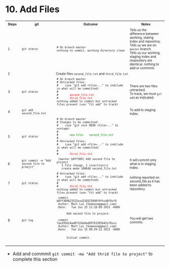 # 10. Add Files

<table>
  <tr>
    <th><font size="1">Steps</font></th>	
    <th><font size="1">git</font></th>	    
    <th><font size="1">Outcome</font></th>	    
    <th><font size="1">Notes</font></th>	            
  </tr>
  <tr>
  <tr>
    <td><font size="1">1</font></td>
    <td><font size="1"><code>git status</code></font></td>
    <td><font size="1">
     <code># On branch master</code> <br>
	<code>nothing to commit, working directory clean</code> 
    </font></td>
    <td><font size="1">
      Tells us the difference between working, stating index and repostiroy. <br>      
      Tells us we are on <code>master</code> branch. <br>
      Tells us our working, staging index and respository are identical. nothing to add or commmit.
    </font></td>            
  </tr>
  <tr>
    <td><font size="1">2</font></td>
    <td colspan="3" align="center"><font size="1">
      Create files <code>second_file.txt</code> and <code>third_file.txt</code></font></td>    
  </tr>  
  <tr>
    <td><font size="1">3</font></td>
    <td><font size="1"><code>git status</code></font></td>
    <td><font size="1">
     <code># On branch master</code> <br>
	<code># Untracked files:</code> <br>
     <code># &nbsp;&nbsp; (use "git add &lt;file&gt;..." to indclude in what will be committed)</code> <br>
	<code># </code> <br>
     <code># &nbsp;&nbsp;&nbsp;&nbsp; <font color="red"> second_file.txt </font> </code> <br>
	<code># &nbsp;&nbsp;&nbsp;&nbsp; <font color="red"> thrid_file.txt  </font> </code> <br>
	<code>nothing added to commit but untracked files present (use "fit add" to track)</code> 
    </font></td>
    <td><font size="1">
      There are two files untracked. <br>      
      To track, we must <code>git add</code> as indicated.
    </font></td>            
  </tr>
  <tr>
    <td><font size="1">4</font></td>
    <td><font size="1"><code>git add second_file.txt</code></font></td>
    <td><font size="1"></font></td>
    <td><font size="1">To add to staging index.</font></td>            
  </tr>  
  <tr>
    <td><font size="1">5</font></td>
    <td><font size="1"><code>git status</code></font></td>
    <td><font size="1">
     <code># On branch master</code> <br>
	<code># Changes to be committed:</code> <br>
     <code># &nbsp;&nbsp; (use "git rest HEAD &lt;file&gt;..." to unstage)</code> <br>
	<code># </code> <br>
     <code># &nbsp;&nbsp;&nbsp;&nbsp; <font color="green"> new file: &nbsp; second_file.txt </font> </code> <br>
	<code># </code> <br>     
	<code># Untracked files:</code> <br>
     <code># &nbsp;&nbsp; (use "git add &lt;file&gt;..." to indclude in what will be committed)</code> <br>    
	<code># </code> <br>     
	<code># &nbsp;&nbsp;&nbsp;&nbsp; <font color="red"> thrid_file.txt  </font> </code> 
    </font></td>
    <td><font size="1"> </font></td>            
  </tr>  
  <tr>
    <td><font size="1">6</font></td>
    <td><font size="1"><code>git commit -m "Add second file to proejct"</code></font></td>
    <td><font size="1">
     <code> [master b8ff300] Add second file to project</code> <br>
	<code> &nbsp; 1 file change, 1 insertion(+)</code> <br>
     <code> &nbsp; create mode 100644 second_file.txt</code> 
    </font></td>
    <td><font size="1"> It will commit only what is in staging index.</font></td>            
  </tr>  
  <tr>
    <td><font size="1">7</font></td>
    <td><font size="1"><code>git status</code></font></td>
    <td><font size="1">
	<code># Untracked files:</code> <br>
     <code># &nbsp;&nbsp; (use "git add &lt;file&gt;..." to indclude in what will be committed)</code> <br>    
	<code># </code> <br>     
	<code># &nbsp;&nbsp;&nbsp;&nbsp; <font color="red"> thrid_file.txt  </font> </code> <br>
	<code>nothing added to commit but untracked files present (use "fit add" to track)</code> 
    </font></td>
    <td><font size="1"> nothing reported on second_file as it has been added to repository. </font></td>            
  </tr>  
  <tr>
    <td><font size="1">8</font></td>
    <td><font size="1"><code>git log</code></font></td>
    <td><font size="1">
	<code> commit b8ff300823523ssd234525898f9fhsd8f9sf9</code> <br>
	<code> Author: Matt Lai {Someone@gmail.com}</code> <br>
	<code> Date: &nbsp; Tue Jun 15 11:18:09 2015 -0400 </code> <p>
	<code> &nbsp;&nbsp;&nbsp;&nbsp; Add second file to project.  </code> <p>     
	<code> commit 7aa195b24ad87324a9ad09763285642sf8svs</code> <br>
	<code> Author: Matt Lai {Someone@gmail.com}</code> <br>
	<code> Date: &nbsp; Tue Jun 15 08:29:22 2015 -0400 </code> <p>
	<code> &nbsp;&nbsp;&nbsp;&nbsp; Initial commit.  </code> 
    </font></td>
    <td><font size="1"> You will get two commits. </font></td>            
  </tr>  
</table>

* Add and commmit `git commit -ma "Add thrid file to project"` to complete this section

			